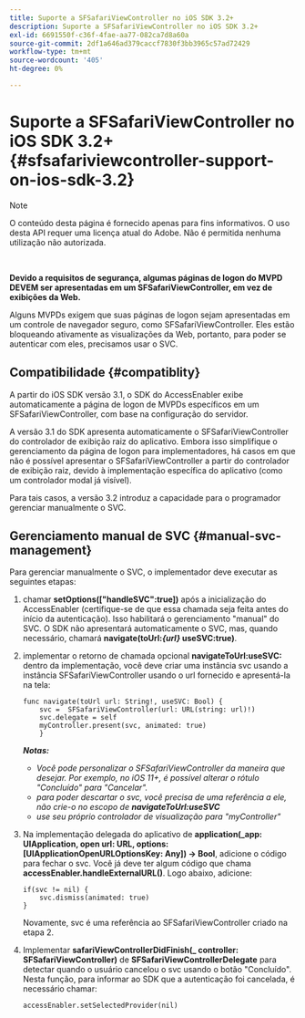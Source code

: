 ```yaml
---
title: Suporte a SFSafariViewController no iOS SDK 3.2+
description: Suporte a SFSafariViewController no iOS SDK 3.2+
exl-id: 6691550f-c36f-4fae-aa77-082ca7d8a60a
source-git-commit: 2df1a646ad379caccf7830f3bb3965c57ad72429
workflow-type: tm+mt
source-wordcount: '405'
ht-degree: 0%

---
```


# Suporte a SFSafariViewController no iOS SDK 3.2+ {#sfsafariviewcontroller-support-on-ios-sdk-3.2}

>[!NOTE]
>
>O conteúdo desta página é fornecido apenas para fins informativos. O uso desta API requer uma licença atual do Adobe. Não é permitida nenhuma utilização não autorizada.

</br>


**Devido a requisitos de segurança, algumas páginas de logon do MVPD DEVEM ser apresentadas em um SFSafariViewController, em vez de exibições da Web.**

Alguns MVPDs exigem que suas páginas de logon sejam apresentadas em um controle de navegador seguro, como SFSafariViewController. Eles estão bloqueando ativamente as visualizações da Web, portanto, para poder se autenticar com eles, precisamos usar o SVC.

## Compatibilidade {#compatiblity}

A partir do iOS SDK versão 3.1, o SDK do AccessEnabler exibe automaticamente a página de logon de MVPDs específicos em um SFSafariViewController, com base na configuração do servidor.

A versão 3.1 do SDK apresenta automaticamente o SFSafariViewController do controlador de exibição raiz do aplicativo. Embora isso simplifique o gerenciamento da página de logon para implementadores, há casos em que não é possível apresentar o SFSafariViewController a partir do controlador de exibição raiz, devido à implementação específica do aplicativo (como um controlador modal já visível).

Para tais casos, a versão 3.2 introduz a capacidade para o programador gerenciar manualmente o SVC.

## Gerenciamento manual de SVC {#manual-svc-management}

Para gerenciar manualmente o SVC, o implementador deve executar as seguintes etapas:


1. chamar **setOptions([&quot;handleSVC&quot;:true])** após a inicialização do AccessEnabler (certifique-se de que essa chamada seja feita antes do início da autenticação). Isso habilitará o gerenciamento &quot;manual&quot; do SVC. O SDK não apresentará automaticamente o SVC, mas, quando necessário, chamará **navigate(toUrl:*{url}* useSVC:true)**.

1. implementar o retorno de chamada opcional **navigateToUrl:useSVC:** dentro da implementação, você deve criar uma instância svc usando a instância SFSafariViewController usando o url fornecido e apresentá-la na tela:

   ```obj-c
   func navigate(toUrl url: String!, useSVC: Bool) {
       svc =  SFSafariViewController(url: URL(string: url)!)
       svc.delegate = self
       myController.present(svc, animated: true)
       }
   ```

   ***Notas:***

   - *Você pode personalizar o SFSafariViewController da maneira que desejar. Por exemplo, no iOS 11+, é possível alterar o rótulo &quot;Concluído&quot; para &quot;Cancelar&quot;.*
   - *para poder descartar o svc, você precisa de uma referência a ele, não crie-o no escopo de **navigateToUrl:useSVC***
   - *use seu próprio controlador de visualização para &quot;myController&quot;*


1. Na implementação delegada do aplicativo de **application(\_app: UIApplication, open url: URL, options: \[UIApplicationOpenURLOptionsKey: Any\]) -\> Bool**, adicione o código para fechar o svc. Você já deve ter algum código que chama **accessEnabler.handleExternalURL()**. Logo abaixo, adicione:

   ```obj-c
   if(svc != nil) {
       svc.dismiss(animated: true)
   }
   ```

   Novamente, svc é uma referência ao SFSafariViewController criado na etapa 2.


1. Implementar **safariViewControllerDidFinish(\_ controller: SFSafariViewController)** de **SFSafariViewControllerDelegate** para detectar quando o usuário cancelou o svc usando o botão &quot;Concluído&quot;. Nesta função, para informar ao SDK que a autenticação foi cancelada, é necessário chamar:

   ```obj-c
   accessEnabler.setSelectedProvider(nil)
   ```

